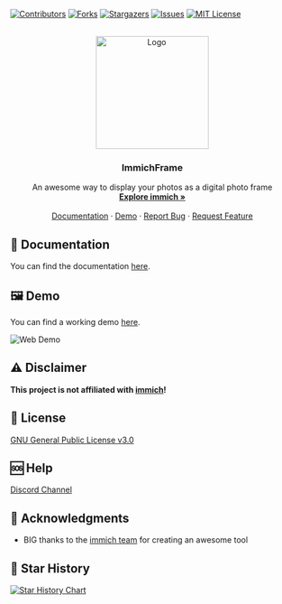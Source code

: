 [![Contributors][contributors-shield]][contributors-url]
[![Forks][forks-shield]][forks-url]
[![Stargazers][stars-shield]][stars-url]
[![Issues][issues-shield]][issues-url]
[![MIT License][license-shield]][license-url]

<!-- PROJECT LOGO -->
<br />
<div align="center">
  <a href="https://github.com/3rob3/ImmichFrame">
    <img src="design/AppIcon.png" alt="Logo" width="200" height="200">
  </a>

  <h3 align="center">ImmichFrame</h3>

  <p align="center">
    An awesome way to display your photos as a digital photo frame
    <br />
    <a href="https://immich.app/"><strong>Explore immich »</strong></a>
    <br />
    <br />
    <a href="https://immichframe.online">Documentation</a>
    ·
    <a href="https://demo.immichframe.online">Demo</a>
    ·
    <a href="https://github.com/3rob3/ImmichFrame/issues">Report Bug</a>
    ·
    <a href="https://github.com/3rob3/ImmichFrame/issues">Request Feature</a>
  </p>
</div>

## 📄 Documentation
You can find the documentation [here](https://immichframe.online).

## 🖼️ Demo

You can find a working demo [here](https://demo.immichframe.online).

<img src="/design/demo/web_demo.png" alt="Web Demo">

## ⚠️ Disclaimer

**This project is not affiliated with [immich][immich-github-url]!**

## 📜 License

[GNU General Public License v3.0](LICENSE.txt)

## 🆘 Help

[Discord Channel][support-url]

## 🙏 Acknowledgments

- BIG thanks to the [immich team][immich-github-url] for creating an awesome tool

## 🌟 Star History

[![Star History Chart](https://api.star-history.com/svg?repos=immichframe/immichframe&type=Date)](https://www.star-history.com/#immichframe/immichframe&Date)

<!-- MARKDOWN LINKS & IMAGES -->
<!-- https://www.markdownguide.org/basic-syntax/#reference-style-links -->

[contributors-shield]: https://img.shields.io/github/contributors/immichFrame/ImmichFrame.svg?style=for-the-badge
[contributors-url]: https://github.com/immichFrame/ImmichFrame/graphs/contributors
[forks-shield]: https://img.shields.io/github/forks/immichFrame/ImmichFrame.svg?style=for-the-badge
[forks-url]: https://github.com/immichFrame/ImmichFrame/network/members
[stars-shield]: https://img.shields.io/github/stars/immichFrame/ImmichFrame.svg?style=for-the-badge
[stars-url]: https://github.com/immichFrame/ImmichFrame/stargazers
[issues-shield]: https://img.shields.io/github/issues/immichFrame/ImmichFrame.svg?style=for-the-badge
[issues-url]: https://github.com/immichFrame/ImmichFrame/issues
[license-shield]: https://img.shields.io/github/license/immichFrame/ImmichFrame.svg?style=for-the-badge
[license-url]: https://github.com/immichFrame/ImmichFrame/blob/master/LICENSE.txt
[releases-url]: https://github.com/immichFrame/ImmichFrame/releases/latest
[support-url]: https://discord.com/channels/979116623879368755/1217843270244372480
[openweathermap-url]: https://openweathermap.org/
[immich-github-url]: https://github.com/immich-app/immich
[immich-api-url]: https://immich.app/docs/features/command-line-interface#obtain-the-api-key
